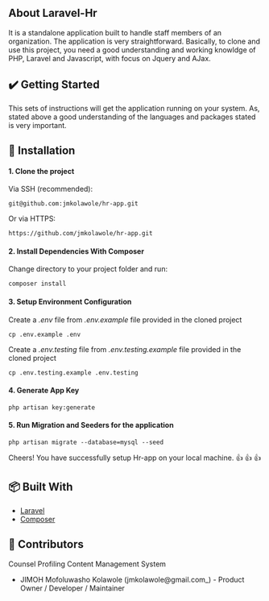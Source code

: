 ## About Laravel-Hr

It is a standalone application built to handle staff members of an organization. The application is very straightforward. Basically, to clone and use this project, you need a good understanding and working knowldge of PHP, Laravel and Javascript, with focus on Jquery and AJax. 


## :heavy_check_mark: Getting Started
This sets of instructions will get the application running on your system. As, stated above a good understanding of the languages and packages stated is very important.


## :rocket: Installation

#### 1. Clone the project

Via SSH (recommended):
```
git@github.com:jmkolawole/hr-app.git
```

Or via HTTPS:
```
https://github.com/jmkolawole/hr-app.git
```

#### 2. Install Dependencies With Composer
Change directory to your project folder and run:
```
composer install
```

#### 3. Setup Environment Configuration
Create a _.env_ file from _.env.example_ file provided in the cloned project
```
cp .env.example .env
```
Create a _.env.testing_ file from _.env.testing.example_ file provided in the cloned project
```
cp .env.testing.example .env.testing
```

#### 4. Generate App Key
```
php artisan key:generate
```

#### 5. Run Migration and Seeders for the application

```
php artisan migrate --database=mysql --seed
```

Cheers! You have successfully setup Hr-app  on your local machine.
:+1: :+1: :+1:

## :package: Built With

* [Laravel](http://laravel.com/docs/)
* [Composer](https://getcomposer.org/)

## :handshake: Contributors

Counsel Profiling Content Management System
- JIMOH Mofoluwasho Kolawole (jmkolawole@gmail.com_) - Product Owner / Developer / Maintainer

